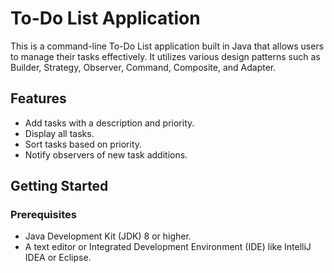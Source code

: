# To-Do List Application

This is a command-line To-Do List application built in Java that allows users to manage their tasks effectively. It utilizes various design patterns such as Builder, Strategy, Observer, Command, Composite, and Adapter.

## Features

- Add tasks with a description and priority.
- Display all tasks.
- Sort tasks based on priority.
- Notify observers of new task additions.

## Getting Started

### Prerequisites

- Java Development Kit (JDK) 8 or higher.
- A text editor or Integrated Development Environment (IDE) like IntelliJ IDEA or Eclipse.

